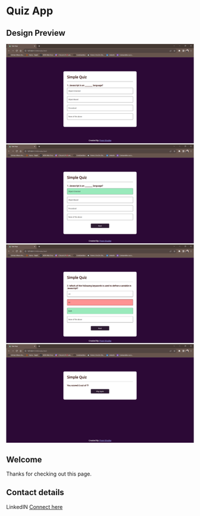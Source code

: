 # Quiz App

## Design Preview
![Design preview of Quiz App](./Screenshots/Preview1.png)
![Design preview of Quiz App (Right Answer)](./Screenshots/Preview2.png)
![Design preview of Quiz App (Wrong Answer)](/Screenshots/Preview3.png)
![Design preview of Quiz App (Score)](./Screenshots/Preview4.png)

## Welcome

Thanks for checking out this page.

## Contact details

LinkedIN [Connect here](https://www.linkedin.com/in/premkhodke/)
###